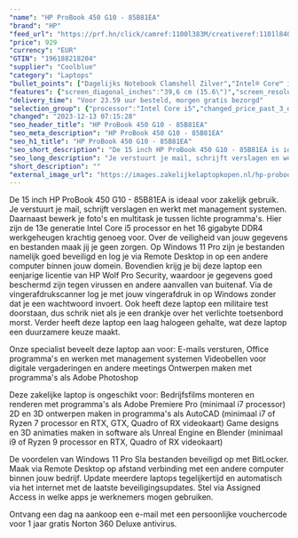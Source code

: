 ```yaml
---
"name": "HP ProBook 450 G10 - 85B81EA"
"brand": "HP"
"feed_url": "https://prf.hn/click/camref:1100l383M/creativeref:1101l84031/destination:https%3A%2F%2Fwww.coolblue.nl%2Fproduct%2F932974"
"price": 929
"currency": "EUR"
"GTIN": "196188218204"
"supplier": "Coolblue"
"category": "Laptops"
"bullet_points": ["Dagelijks Notebook Clamshell Zilver","Intel® Core™ i5 i5-1335U 1,3 GHz","39,6 cm (15.6\") Full HD 1920 x 1080 Pixels IPS 16:9","16 GB DDR4-SDRAM 3200 MHz 1 x 16 GB","512 GB SSD","Intel Iris Xe Graphics","Wi-Fi 6E (802.11ax) Ethernet LAN 10,100,1000 Mbit/s Bluetooth 5.3","Lithium-Ion (Li-Ion) 51 Wh 65 W","Windows 11 Pro"]
"features": {"screen_diagonal_inches":"39,6 cm (15.6\")","screen_resolution":"1920 x 1080 Pixels","processor_family":"Intel® Core™ i5","memory_size":"16 GB","memory_type":"DDR4-SDRAM","total_storage_space":"512 GB","operating_system":"Windows 11 Pro","battery_capacity":"51 Wh","width":"359,4 mm","depth":"233,9 mm","height":"19,9 mm","weight":"1,79 kg"}
"delivery_time": "Voor 23.59 uur besteld, morgen gratis bezorgd"
"selection_group": {"processor":"Intel Core i5","changed_price_past_3_days":false,"product_family":"ProBook"}
"changed": "2023-12-13 07:15:28"
"seo_header_title": "HP ProBook 450 G10 - 85B81EA"
"seo_meta_description": "HP ProBook 450 G10 - 85B81EA"
"seo_h1_title": "HP ProBook 450 G10 - 85B81EA"
"seo_short_description": "De 15 inch HP ProBook 450 G10 - 85B81EA is ideaal voor zakelijk gebruik."
"seo_long_description": "Je verstuurt je mail, schrijft verslagen en werkt met management systemen. Daarnaast bewerk je foto's en multitask je tussen lichte programma's. Hier zijn de 13e generatie Intel Core i5 processor en het 16 gigabyte DDR4 werkgeheugen krachtig genoeg voor. Over de veiligheid van jouw gegevens en bestanden maak jij je geen zorgen. Op Windows 11 Pro zijn je bestanden namelijk goed beveiligd en log je via Remote Desktop in op een andere computer binnen jouw domein. Bovendien krijg je bij deze laptop een eenjarige licentie van HP Wolf Pro Security, waardoor je gegevens goed beschermd zijn tegen virussen en andere aanvallen van buitenaf. Via de vingerafdrukscanner log je met jouw vingerafdruk in op Windows zonder dat je een wachtwoord invoert. Ook heeft deze laptop een militaire test doorstaan, dus schrik niet als je een drankje over het verlichte toetsenbord morst. Verder heeft deze laptop een laag halogeen gehalte, wat deze laptop een duurzamere keuze maakt. \r\n\r\nOnze specialist beveelt deze laptop aan voor:\r\nE-mails versturen, Office programma's en werken met management systemen\r\nVideobellen voor digitale vergaderingen en andere meetings\r\nOntwerpen maken met programma's als Adobe Photoshop\r\n\r\n\r\nDeze zakelijke laptop is ongeschikt voor:\r\nBedrijfsfilms monteren en renderen met programma's als Adobe Premiere Pro (minimaal i7 processor)\r\n2D en 3D ontwerpen maken in programma's als AutoCAD (minimaal i7 of Ryzen 7 processor en RTX, GTX, Quadro of RX videokaart)\r\nGame designs en 3D animaties maken in software als Unreal Engine en Blender (minimaal i9 of Ryzen 9 processor en RTX, Quadro of RX videokaart)\r\n\r\n\r\nDe voordelen van Windows 11 Pro\r\nSla bestanden beveiligd op met BitLocker. \r\nMaak via Remote Desktop op afstand verbinding met een andere computer binnen jouw bedrijf. \r\nUpdate meerdere laptops tegelijkertijd en automatisch via het internet met de laatste beveiligingsupdates. \r\nStel via Assigned Access in welke apps je werknemers mogen gebruiken. \r\n\r\n \r\nOntvang een dag na aankoop een e-mail met een persoonlijke vouchercode voor 1 jaar gratis Norton 360 Deluxe antivirus."
"short_description": ""
"external_image_url": "https://images.zakelijkelaptopkopen.nl/hp-probook-450-g10-85b81ea.webp"
---
```


De 15 inch HP ProBook 450 G10 - 85B81EA is ideaal voor zakelijk gebruik. Je verstuurt je mail, schrijft verslagen en werkt met management systemen. Daarnaast bewerk je foto's en multitask je tussen lichte programma's. Hier zijn de 13e generatie Intel Core i5 processor en het 16 gigabyte DDR4 werkgeheugen krachtig genoeg voor. Over de veiligheid van jouw gegevens en bestanden maak jij je geen zorgen. Op Windows 11 Pro zijn je bestanden namelijk goed beveiligd en log je via Remote Desktop in op een andere computer binnen jouw domein. Bovendien krijg je bij deze laptop een eenjarige licentie van HP Wolf Pro Security, waardoor je gegevens goed beschermd zijn tegen virussen en andere aanvallen van buitenaf. Via de vingerafdrukscanner log je met jouw vingerafdruk in op Windows zonder dat je een wachtwoord invoert. Ook heeft deze laptop een militaire test doorstaan, dus schrik niet als je een drankje over het verlichte toetsenbord morst. Verder heeft deze laptop een laag halogeen gehalte, wat deze laptop een duurzamere keuze maakt.

Onze specialist beveelt deze laptop aan voor:
E-mails versturen, Office programma's en werken met management systemen
Videobellen voor digitale vergaderingen en andere meetings
Ontwerpen maken met programma's als Adobe Photoshop


Deze zakelijke laptop is ongeschikt voor:
Bedrijfsfilms monteren en renderen met programma's als Adobe Premiere Pro (minimaal i7 processor)
2D en 3D ontwerpen maken in programma's als AutoCAD (minimaal i7 of Ryzen 7 processor en RTX, GTX, Quadro of RX videokaart)
Game designs en 3D animaties maken in software als Unreal Engine en Blender (minimaal i9 of Ryzen 9 processor en RTX, Quadro of RX videokaart)


De voordelen van Windows 11 Pro
Sla bestanden beveiligd op met BitLocker.
Maak via Remote Desktop op afstand verbinding met een andere computer binnen jouw bedrijf.
Update meerdere laptops tegelijkertijd en automatisch via het internet met de laatste beveiligingsupdates.
Stel via Assigned Access in welke apps je werknemers mogen gebruiken.

 
Ontvang een dag na aankoop een e-mail met een persoonlijke vouchercode voor 1 jaar gratis Norton 360 Deluxe antivirus.